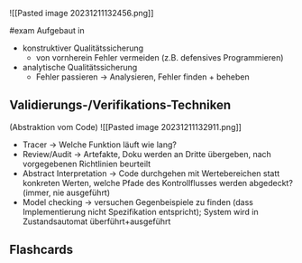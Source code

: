 ![[Pasted image 20231211132456.png]]

#exam
Aufgebaut in
- konstruktiver Qualitätssicherung
	- von vornherein Fehler vermeiden (z.B. defensives Programmieren)
- analytische Qualitätssicherung
	- Fehler passieren -> Analysieren, Fehler finden + beheben

## Validierungs-/Verifikations-Techniken
(Abstraktion vom Code)
![[Pasted image 20231211132911.png]]
- Tracer -> Welche Funktion läuft wie lang?
- Review/Audit -> Artefakte, Doku werden an Dritte übergeben, nach vorgegebenen Richtlinien beurteilt
- Abstract Interpretation -> Code durchgehen mit Wertebereichen statt konkreten Werten, welche Pfade des Kontrollflusses werden abgedeckt? (immer, nie ausgeführt)
- Model checking -> versuchen Gegenbeispiele zu finden (dass Implementierung nicht Spezifikation entspricht); System wird in Zustandsautomat überführt+ausgeführt

## Flashcards
